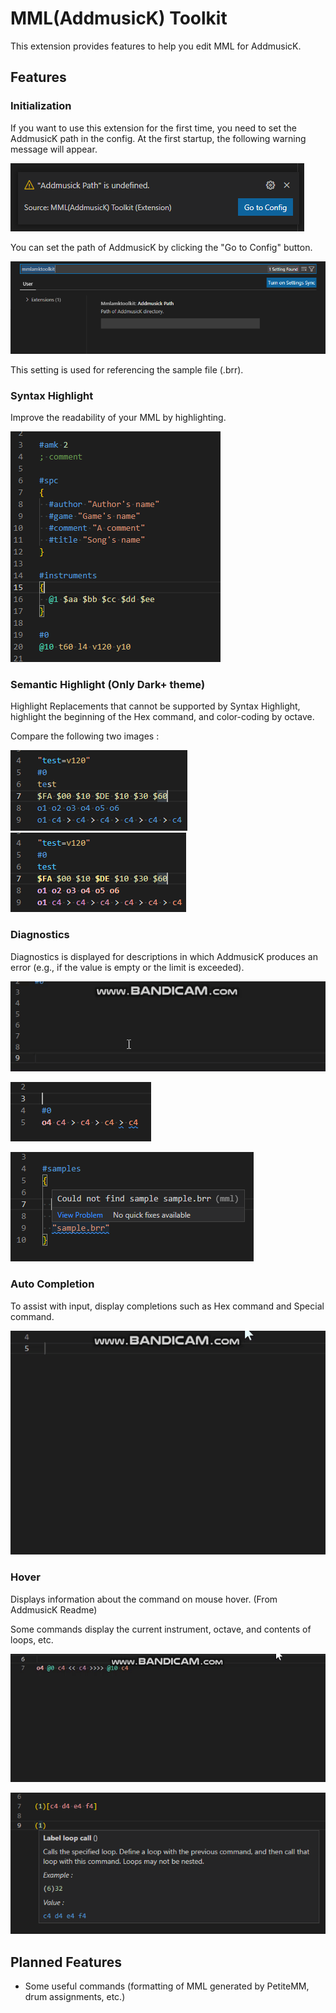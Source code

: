 # MML(AddmusicK) Toolkit

This extension provides features to help you edit MML for AddmusicK.

## Features

### Initialization

If you want to use this extension for the first time, you need to set the AddmusicK path in the config. At the first startup, the following warning message will appear.

![img00](images/img00.png)

You can set the path of AddmusicK by clicking the "Go to Config" button.

![img01](images/img01.png)

This setting is used for referencing the sample file (.brr).

### Syntax Highlight

Improve the readability of your MML by highlighting.

![img02](images/img02.png)

### Semantic Highlight (Only Dark+ theme)

Highlight Replacements that cannot be supported by Syntax Highlight, highlight the beginning of the Hex command, and color-coding by octave.

Compare the following two images :

![img03](images/img03.png) ![img04](images/img04.png)

### Diagnostics

Diagnostics is displayed for descriptions in which AddmusicK produces an error (e.g., if the value is empty or the limit is exceeded).

![gif00](images/gif00.gif)

![img05](images/img05.png)

![img06](images/img06.png)

### Auto Completion

To assist with input, display completions such as Hex command and Special command.

![gif01](images/gif01.gif)

### Hover

Displays information about the command on mouse hover. (From AddmusicK Readme)

Some commands display the current instrument, octave, and contents of loops, etc.

![gif02](images/gif02.gif)

![img07](images/img07.png)

## Planned Features

- Some useful commands (formatting of MML generated by PetiteMM, drum assignments, etc.)
